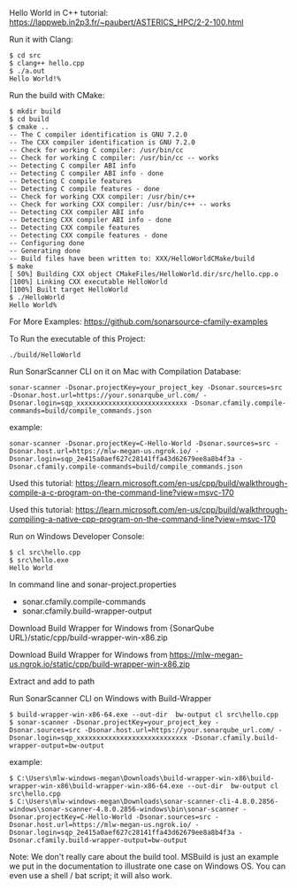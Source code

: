 

Hello World in C++ tutorial: https://lappweb.in2p3.fr/~paubert/ASTERICS_HPC/2-2-100.html

Run it with Clang:
```
$ cd src
$ clang++ hello.cpp
$ ./a.out
Hello World!%
```

Run the build with CMake:
```
$ mkdir build
$ cd build
$ cmake ..
-- The C compiler identification is GNU 7.2.0
-- The CXX compiler identification is GNU 7.2.0
-- Check for working C compiler: /usr/bin/cc
-- Check for working C compiler: /usr/bin/cc -- works
-- Detecting C compiler ABI info
-- Detecting C compiler ABI info - done
-- Detecting C compile features
-- Detecting C compile features - done
-- Check for working CXX compiler: /usr/bin/c++
-- Check for working CXX compiler: /usr/bin/c++ -- works
-- Detecting CXX compiler ABI info
-- Detecting CXX compiler ABI info - done
-- Detecting CXX compile features
-- Detecting CXX compile features - done
-- Configuring done
-- Generating done
-- Build files have been written to: XXX/HelloWorldCMake/build
$ make
[ 50%] Building CXX object CMakeFiles/HelloWorld.dir/src/hello.cpp.o
[100%] Linking CXX executable HelloWorld
[100%] Built target HelloWorld
$ ./HelloWorld
Hello World%
```


For More Examples:
https://github.com/sonarsource-cfamily-examples


To Run the executable of this Project:
```
./build/HelloWorld
```

Run SonarScanner CLI on it on Mac with Compilation Database:
```
sonar-scanner -Dsonar.projectKey=your_project_key -Dsonar.sources=src -Dsonar.host.url=https://your.sonarqube_url.com/ -Dsonar.login=sqp_xxxxxxxxxxxxxxxxxxxxxxxxxxxx -Dsonar.cfamily.compile-commands=build/compile_commands.json
```
example:
```
sonar-scanner -Dsonar.projectKey=C-Hello-World -Dsonar.sources=src -Dsonar.host.url=https://mlw-megan-us.ngrok.io/ -Dsonar.login=sqp_2e415a0aef627c28141ffa43d62679ee8a8b4f3a -Dsonar.cfamily.compile-commands=build/compile_commands.json
```

Used this tutorial: https://learn.microsoft.com/en-us/cpp/build/walkthrough-compile-a-c-program-on-the-command-line?view=msvc-170

Used this tutorial: https://learn.microsoft.com/en-us/cpp/build/walkthrough-compiling-a-native-cpp-program-on-the-command-line?view=msvc-170

Run on Windows Developer Console:
```
$ cl src\hello.cpp
$ src\hello.exe
Hello World
```

In command line and sonar-project.properties
- sonar.cfamily.compile-commands
- sonar.cfamily.build-wrapper-output

Download Build Wrapper for Windows from {SonarQube URL}/static/cpp/build-wrapper-win-x86.zip

Download Build Wrapper for Windows from https://mlw-megan-us.ngrok.io/static/cpp/build-wrapper-win-x86.zip

Extract and add to path

Run SonarScanner CLI on Windows with Build-Wrapper
```
$ build-wrapper-win-x86-64.exe --out-dir  bw-output cl src\hello.cpp
$ sonar-scanner -Dsonar.projectKey=your_project_key -Dsonar.sources=src -Dsonar.host.url=https://your.sonarqube_url.com/ -Dsonar.login=sqp_xxxxxxxxxxxxxxxxxxxxxxxxxxxx -Dsonar.cfamily.build-wrapper-output=bw-output

```
example:
```
$ C:\Users\mlw-windows-megan\Downloads\build-wrapper-win-x86\build-wrapper-win-x86\build-wrapper-win-x86-64.exe --out-dir  bw-output cl src\hello.cpp
$ C:\Users\mlw-windows-megan\Downloads\sonar-scanner-cli-4.8.0.2856-windows\sonar-scanner-4.8.0.2856-windows\bin\sonar-scanner -Dsonar.projectKey=C-Hello-World -Dsonar.sources=src -Dsonar.host.url=https://mlw-megan-us.ngrok.io/ -Dsonar.login=sqp_2e415a0aef627c28141ffa43d62679ee8a8b4f3a -Dsonar.cfamily.build-wrapper-output=bw-output

```

Note: We don't really care about the build tool. MSBuild is just an example we put in the documentation to illustrate one case on Windows OS. You can even use a shell / bat script; it will also work.